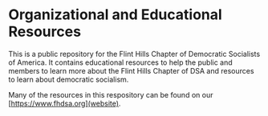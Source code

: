 # Organizational and Educational Resources

This is a public repository for the Flint Hills Chapter of Democratic Socialists of America. It contains educational resources to help the public and members to learn more about the Flint Hills Chapter of DSA and resources to learn about democratic socialism. 

Many of the resources in this respository can be found on our [https://www.fhdsa.org](website).

